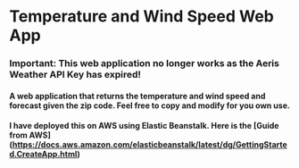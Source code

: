 # Temperature and Wind Speed Web App
### Important: This web application no longer works as the Aeris Weather API Key has expired!
#### A web application that returns the temperature and wind speed and forecast given the zip code. Feel free to copy and modify for you own use.
#### I have deployed this on AWS using Elastic Beanstalk. Here is the [Guide from AWS] (https://docs.aws.amazon.com/elasticbeanstalk/latest/dg/GettingStarted.CreateApp.html)
